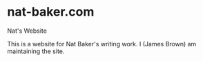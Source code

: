 # nat-baker.com
Nat's Website

This is a website for Nat Baker's writing work. I (James Brown) am maintaining the site.
